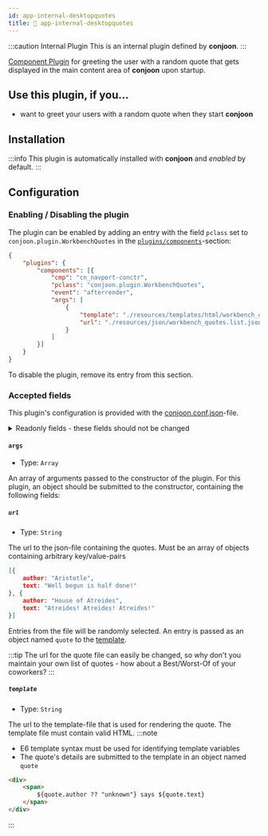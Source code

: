 ```yaml
---
id: app-internal-desktopquotes
title: 🐝 app-internal-desktopquotes
---
```


:::caution Internal Plugin
This is an internal plugin defined by **conjoon**.
:::

[Component Plugin](/docs/plugins/overview#component-plugins) for greeting the user with a random quote that gets displayed in the main content area of **conjoon** upon startup.

## Use this plugin, if you...
- want to greet your users with a random quote when they start **conjoon**

## Installation

:::info
This plugin is automatically installed with **conjoon** and _enabled_ by default.
:::


## Configuration

### Enabling / Disabling the plugin

The plugin can be enabled by adding an entry with the field `pclass` set to `conjoon.plugin.WorkbenchQuotes` in the [`plugins/components`](/docs/conjoon.conf.json.md#plugins-components)-section:

```json title=conjoon.conf.json
{
    "plugins": {
        "components": [{
            "cmp": "cn_navport-conctr",
            "pclass": "conjoon.plugin.WorkbenchQuotes",
            "event": "afterrender",
            "args": [
                {
                    "template": "./resources/templates/html/workbench_quotes.html.tpl",
                    "url": "./resources/json/workbench_quotes.list.json"
                }
            ]
        }]
    }
}
```

To disable the plugin, remove its entry from this section.


### Accepted fields

This plugin's configuration is provided with the [conjoon.conf.json](/docs/conjoon.conf.json.md)-file.

<details>
<summary>Readonly fields - these fields should not be changed</summary>

#### `cmp`
- Type: `String`

The component query used to identify the target component for displaying a random quote

#### `pclass`
- Type: `String`

The fqn of the plugin (extending `Ext.plugin.Abstract`)

#### `event`
- Type: `String`

The event notifying observers that the target component is readily available for accepting HTML child nodes.

</details>

#### `args`
 - Type: `Array`

An array of arguments passed to the constructor of the plugin. For this plugin, an object should be submitted to the constructor, containing the following fields:


##### `url`
- Type: `String`

The url to the json-file containing the quotes. Must be an array of objects containing arbitrary key/value-pairs

```json title=example.quote.json
[{
    author: "Aristotle",
    text: "Well begun is half done!"
}, {
    author: "House of Atreides",
    text: "Atreides! Atreides! Atreides!"
}]
```

Entries from the file will be randomly selected. An entry is passed as an object named `quote` to the [template](#template).

:::tip 
The url for the quote file can easily be changed, so why don't you maintain your own list of quotes - how about a Best/Worst-Of of your coworkers?
:::


##### `template`
 - Type: `String`

The url to the template-file that is used for rendering the quote. The template file must contain valid HTML.
:::note
 - E6 template syntax must be used for identifying template variables
 - The quote's details are submitted to the template in an object named `quote`
 
```HTML title=quote.html.tpl
<div>
    <span>
        ${quote.author ?? "unknown"} says ${quote.text}
    </span>
</div>
```
:::



